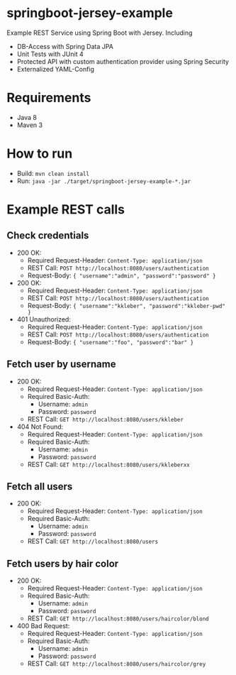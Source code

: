 # springboot-jersey-example
Example REST Service using Spring Boot with Jersey. Including
  * DB-Access with Spring Data JPA
  * Unit Tests with JUnit 4
  * Protected API with custom authentication provider using Spring Security
  * Externalized YAML-Config

# Requirements
  * Java 8
  * Maven 3

# How to run

  * Build: `mvn clean install`
  * Run: `java -jar ./target/springboot-jersey-example-*.jar`

# Example REST calls

## Check credentials

  * 200 OK:
    * Required Request-Header: `Content-Type: application/json`
    * REST Call: `POST http://localhost:8080/users/authentication`
    * Request-Body: `{ "username":"admin", "password":"password" }`
  * 200 OK:
    * Required Request-Header: `Content-Type: application/json`
    * REST Call: `POST http://localhost:8080/users/authentication`
    * Request-Body: `{ "username":"kkleber", "password":"kkleber-pwd" }`
  * 401 Unauthorized:
    * Required Request-Header: `Content-Type: application/json`
    * REST Call: `POST http://localhost:8080/users/authentication`
    * Request-Body: `{ "username":"foo", "password":"bar" }`

## Fetch user by username

  * 200 OK:
    * Required Request-Header: `Content-Type: application/json`
    * Required Basic-Auth:
      * Username: `admin`
      * Password: `password`
    * REST Call: `GET http://localhost:8080/users/kkleber`
  * 404 Not Found:
    * Required Request-Header: `Content-Type: application/json`
    * Required Basic-Auth:
      * Username: `admin`
      * Password: `password`
    * REST Call: `GET http://localhost:8080/users/kkleberxx`

## Fetch all users

  * 200 OK:
    * Required Request-Header: `Content-Type: application/json`
    * Required Basic-Auth:
      * Username: `admin`
      * Password: `password`
    * REST Call: `GET http://localhost:8080/users`

## Fetch users by hair color

  * 200 OK:
    * Required Request-Header: `Content-Type: application/json`
    * Required Basic-Auth:
      * Username: `admin`
      * Password: `password`
    * REST Call: `GET http://localhost:8080/users/haircolor/blond`
  * 400 Bad Request:
    * Required Request-Header: `Content-Type: application/json`
    * Required Basic-Auth:
      * Username: `admin`
      * Password: `password`
    * REST Call: `GET http://localhost:8080/users/haircolor/grey`
